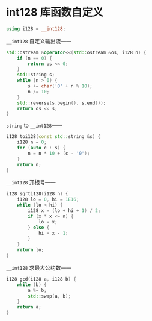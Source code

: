 # int128 库函数自定义

```cpp
using i128 = __int128;
```

`__int128` 自定义输出流——

```cpp 
std::ostream &operator<<(std::ostream &os, i128 n) {
    if (n == 0) {
        return os << 0;
    }
    std::string s;
    while (n > 0) {
        s += char('0' + n % 10);
        n /= 10;
    }
    std::reverse(s.begin(), s.end());
    return os << s;
}
```

`string` to `__int128`——

```cpp
i128 toi128(const std::string &s) {
    i128 n = 0;
    for (auto c : s) {
        n = n * 10 + (c - '0');
    }
    return n;
}
```

`__int128` 开根号——

```cpp
i128 sqrti128(i128 n) {
    i128 lo = 0, hi = 1E16;
    while (lo < hi) {
        i128 x = (lo + hi + 1) / 2;
        if (x * x <= n) {
            lo = x;
        } else {
            hi = x - 1;
        }
    }
    return lo;
}
```

`__int128` 求最大公约数——

```cpp
i128 gcd(i128 a, i128 b) {
    while (b) {
        a %= b;
        std::swap(a, b);
    }
    return a;
}
```